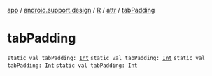 [app](../../../index.md) / [android.support.design](../../index.md) / [R](../index.md) / [attr](index.md) / [tabPadding](.)

# tabPadding

`static val tabPadding: `[`Int`](https://kotlinlang.org/api/latest/jvm/stdlib/kotlin/-int/index.html)
`static val tabPadding: `[`Int`](https://kotlinlang.org/api/latest/jvm/stdlib/kotlin/-int/index.html)
`static val tabPadding: `[`Int`](https://kotlinlang.org/api/latest/jvm/stdlib/kotlin/-int/index.html)
`static val tabPadding: `[`Int`](https://kotlinlang.org/api/latest/jvm/stdlib/kotlin/-int/index.html)